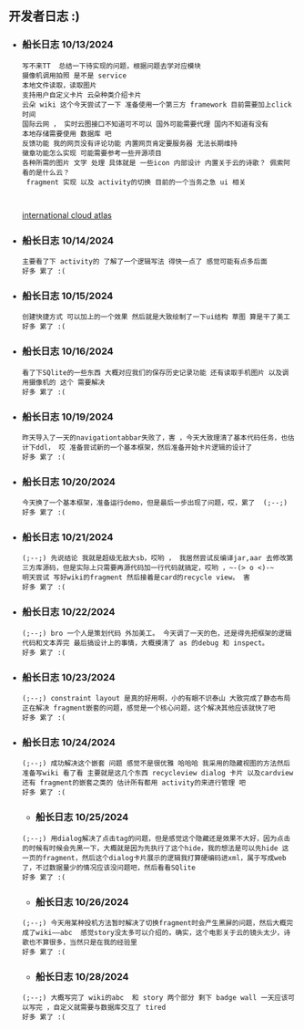 ## 开发者日志 :)

* ### 船长日志 10/13/2024
   ``` 
   写不来TT  总结一下待实现的问题，根据问题去学对应模块
   摄像机调用拍照 是不是 service
   本地文件读取，读取图片
   支持用户自定义卡片 云朵种类介绍卡片
   云朵 wiki 这个今天尝试了一下 准备使用一个第三方 framework 目前需要加上click时间
   国际云网 ， 实时云图接口不知道可不可以 国外可能需要代理 国内不知道有没有
   本地存储需要使用 数据库 吧
   反馈功能 我的网页没有评论功能 内置网页肯定要服务器 无法长期维持 
   徽章功能怎么实现 可能需要参考一些开源项目
   各种所需的图片 文字 处理 具体就是 一些icon 内部设计 内置关于云的诗歌？ 佩索阿看的是什么云？
    fragment 实现 以及 activity的切换 目前的一个当务之急 ui 相关

    
   ```
    [international cloud atlas](https://cloudatlas.wmo.int/en/home.html)


* ### 船长日志 10/14/2024
   ```
   主要看了下 activity的 了解了一个逻辑写法 得快一点了 感觉可能有点多后面
   好多 累了 :(
   ```


* ### 船长日志 10/15/2024
   ```
   创建快捷方式 可以加上的一个效果 然后就是大致绘制了一下ui结构 草图 算是干了美工
   好多 累了 :(
   ```

* ### 船长日志 10/16/2024
   ```
   看了下SQlite的一些东西 大概对应我们的保存历史记录功能 还有读取手机图片 以及调用摄像机的 这个 需要解决
   好多 累了 :(
   ```

* ### 船长日志 10/19/2024
   ```
   昨天导入了一天的navigationtabbar失败了，害 ，今天大致理清了基本代码任务，也估计下ddl， 哎 准备尝试新的一个基本框架，然后准备开始卡片逻辑的设计了
   好多 累了 :(
   ```

* ### 船长日志 10/20/2024
   ```
   今天换了一个基本框架，准备运行demo，但是最后一步出现了问题，哎，累了  (;--;)
   好多 累了 :(
   ```

* ### 船长日志 10/21/2024
   ```
   (;--;) 先说结论 我就是超级无敌大sb，哎哟 ， 我居然尝试反编译jar,aar 去修改第三方库源码，但是实际上只需要再源代码加一行代码就搞定，哎哟 ，~-(> o <)-~
   明天尝试 写好wiki的fragment 然后接着是card的recycle view。 害 
   好多 累了 :(
   ```

* ### 船长日志 10/22/2024
   ```
   (;--;) bro 一个人是策划代码 外加美工。 今天调了一天的色，还是得先把框架的逻辑代码和文本弄完 最后搞设计上的事情，大概摸清了 as 的debug 和 inspect。
   好多 累了 :(
   ```

* ### 船长日志 10/23/2024
   ```
   (;--;) constraint layout 是真的好用啊，小的有眼不识泰山 大致完成了静态布局 正在解决 fragment嵌套的问题，感觉是一个核心问题，这个解决其他应该就快了吧
   好多 累了 :(
   ```

 * ### 船长日志 10/24/2024
   ```
   (;--;) 成功解决这个嵌套 问题 感觉不是很优雅 哈哈哈 我采用的隐藏视图的方法然后准备写wiki 看了看 主要就是这几个东西 recycleview dialog 卡片 以及cardview还有 fragment的嵌套之类的 估计所有都用 activity的来进行管理 吧 
   好多 累了 :(
   ```

   * ### 船长日志 10/25/2024
   ```
   (;--;) 用dialog解决了点击tag的问题，但是感觉这个隐藏还是效果不大好，因为点击的时候有时候会先黑一下，大概就是因为先执行了这个hide，我的想法是可以先hide 这一页的fragment，然后这个dialog卡片展示的逻辑我打算硬编码进xml，属于写成web了，不过数据量少的情况应该没问题吧，然后看看SQlite
   好多 累了 :(
   ```

   * ### 船长日志 10/26/2024
   ```
   (;--;) 今天用某种投机方法暂时解决了切换fragment时会产生黑屏的问题，然后大概完成了wiki——abc  感觉story没太多可以介绍的，确实，这个电影关于云的镜头太少，诗歌也不算很多，当然只是在我的经验里
   好多 累了 :(
   ```

   * ### 船长日志 10/28/2024
   ```
   (;--;) 大概写完了 wiki的abc  和 story 两个部分 剩下 badge wall 一天应该可以写完 ，自定义就需要与数据库交互了 tired 
   好多 累了 :(
   ```